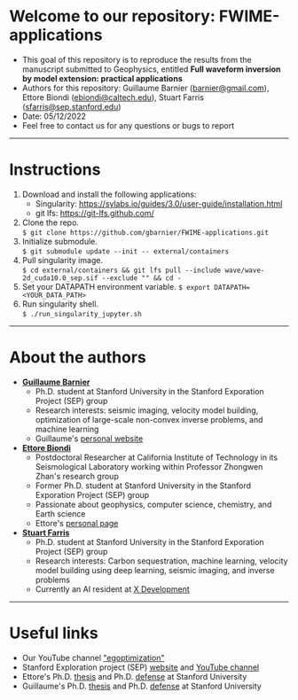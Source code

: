 # Welcome to our repository: FWIME-applications
* This goal of this repository is to reproduce the results from the manuscript submitted to Geophysics, entitled **Full waveform inversion by model extension: practical applications**
* Authors for this repository: Guillaume Barnier (barnier@gmail.com), Ettore Biondi (ebiondi@caltech.edu), Stuart Farris (sfarris@sep.stanford.edu)
* Date: 05/12/2022
* Feel free to contact us for any questions or bugs to report

---
# Instructions
1. Download and install the following applications:
    * Singularity: https://sylabs.io/guides/3.0/user-guide/installation.html
    * git lfs: https://git-lfs.github.com/
2. Clone the repo.<br>
  `$ git clone https://github.com/gbarnier/FWIME-applications.git`
3. Initialize submodule.<br>
  `$ git submodule update --init -- external/containers`
4. Pull singularity image.<br>
  `$ cd external/containers && git lfs pull --include wave/wave-2d_cuda10.0_sep.sif --exclude "" && cd -`
5. Set your DATAPATH environment variable.
  `$ export DATAPATH=<YOUR_DATA_PATH>`
6. Run singularity shell.<br>
  `$ ./run_singularity_jupyter.sh`

---
# About the authors
* [**Guillaume Barnier**](https://www.linkedin.com/in/guillaume-barnier/)
    * Ph.D. student at Stanford University in the Stanford Exporation Project (SEP) group
    * Research interests: seismic imaging, velocity model building, optimization of large-scale non-convex inverse problems, and machine learning
    * Guillaume's [personal website](https://gbarnier.github.io)
* [**Ettore Biondi**](https://www.linkedin.com/in/ettore-biondi/)
    * Postdoctoral Researcher at California Institute of Technology in its Seismological Laboratory working within Professor Zhongwen Zhan's research group
    * Former Ph.D. student at Stanford University in the Stanford Exporation Project (SEP) group
    * Passionate about geophysics, computer science, chemistry, and Earth science
    * Ettore's [personal page](http://www.seismolab.caltech.edu/biondi_e.html)
* [**Stuart Farris**](https://www.linkedin.com/in/stuart-farris/)
    * Ph.D. student at Stanford University in the Stanford Exporation Project (SEP) group
    * Research interests: Carbon sequestration, machine learning, velocity model building using deep learning, seismic imaging, and inverse problems
    * Currently an AI resident at [X Development](https://x.company)

---
# Useful links
* Our YouTube channel ["egoptimization"](https://www.youtube.com/channel/UCjloQO0H6JnddXoB017mcog)
* Stanford Exploration project (SEP) [website](https://sep.sites.stanford.edu) and [YouTube channel](https://www.youtube.com/channel/UCk8h7bfpd-vl_CWCDLHxHzA)
* Ettore's Ph.D. [thesis](http://sepwww.stanford.edu/data/media/public/sep/ettore/pdfs/thesis/thesis_Ettore.pdf) and Ph.D. [defense](https://www.youtube.com/watch?v=cmhhm4HW070&t=2645s) at Stanford University
* Guillaume's Ph.D. [thesis](http://sepwww.stanford.edu/data/media/public/sep/gbarnier/Guillaume_thesis_sep_website.pdf) and Ph.D. [defense](https://www.youtube.com/watch?v=vv9krmVRkMo&t=2309s) at Stanford University
